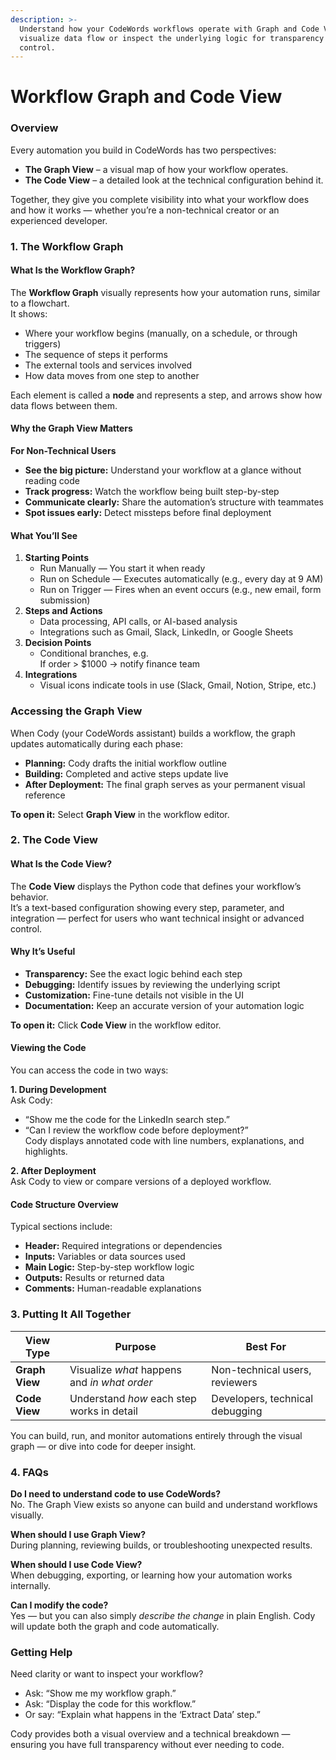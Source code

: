 ```yaml
---
description: >-
  Understand how your CodeWords workflows operate with Graph and Code Views —
  visualize data flow or inspect the underlying logic for transparency and
  control.
---
```


# Workflow Graph and Code View

### **Overview**

Every automation you build in CodeWords has two perspectives:

* **The Graph View** – a visual map of how your workflow operates.
* **The Code View** – a detailed look at the technical configuration behind it.

Together, they give you complete visibility into what your workflow does and how it works — whether you’re a non-technical creator or an experienced developer.

### **1. The Workflow Graph**

#### **What Is the Workflow Graph?**

The **Workflow Graph** visually represents how your automation runs, similar to a flowchart.\
It shows:

* Where your workflow begins (manually, on a schedule, or through triggers)
* The sequence of steps it performs
* The external tools and services involved
* How data moves from one step to another

Each element is called a **node** and represents a step, and arrows show how data flows between them.

#### **Why the Graph View Matters**

**For Non-Technical Users**

* **See the big picture:** Understand your workflow at a glance without reading code
* **Track progress:** Watch the workflow being built step-by-step
* **Communicate clearly:** Share the automation’s structure with teammates
* **Spot issues early:** Detect missteps before final deployment

#### **What You’ll See**

1. **Starting Points**
   * Run Manually — You start it when ready
   * Run on Schedule — Executes automatically (e.g., every day at 9 AM)
   * Run on Trigger — Fires when an event occurs (e.g., new email, form submission)
2. **Steps and Actions**
   * Data processing, API calls, or AI-based analysis
   * Integrations such as Gmail, Slack, LinkedIn, or Google Sheets
3. **Decision Points**
   * Conditional branches, e.g.\
     If order > $1000 → notify finance team
4. **Integrations**
   * Visual icons indicate tools in use (Slack, Gmail, Notion, Stripe, etc.)

### **Accessing the Graph View**

When Cody (your CodeWords assistant) builds a workflow, the graph updates automatically during each phase:

* **Planning:** Cody drafts the initial workflow outline
* **Building:** Completed and active steps update live
* **After Deployment:** The final graph serves as your permanent visual reference

**To open it:** Select **Graph View** in the workflow editor.

### **2. The Code View**

#### **What Is the Code View?**

The **Code View** displays the Python code that defines your workflow’s behavior.\
It’s a text-based configuration showing every step, parameter, and integration — perfect for users who want technical insight or advanced control.

#### **Why It’s Useful**

* **Transparency:** See the exact logic behind each step
* **Debugging:** Identify issues by reviewing the underlying script
* **Customization:** Fine-tune details not visible in the UI
* **Documentation:** Keep an accurate version of your automation logic

**To open it:** Click **Code View** in the workflow editor.

#### **Viewing the Code**

You can access the code in two ways:

**1. During Development**\
Ask Cody:

* “Show me the code for the LinkedIn search step.”
* “Can I review the workflow code before deployment?”\
  Cody displays annotated code with line numbers, explanations, and highlights.

**2. After Deployment**\
Ask Cody to view or compare versions of a deployed workflow.

#### **Code Structure Overview**

Typical sections include:

* **Header:** Required integrations or dependencies
* **Inputs:** Variables or data sources used
* **Main Logic:** Step-by-step workflow logic
* **Outputs:** Results or returned data
* **Comments:** Human-readable explanations

### **3. Putting It All Together**

| View Type      | Purpose                                      | Best For                        |
| -------------- | -------------------------------------------- | ------------------------------- |
| **Graph View** | Visualize _what_ happens and _in what order_ | Non-technical users, reviewers  |
| **Code View**  | Understand _how_ each step works in detail   | Developers, technical debugging |

You can build, run, and monitor automations entirely through the visual graph — or dive into code for deeper insight.

### **4. FAQs**

**Do I need to understand code to use CodeWords?**\
No. The Graph View exists so anyone can build and understand workflows visually.

**When should I use Graph View?**\
During planning, reviewing builds, or troubleshooting unexpected results.

**When should I use Code View?**\
When debugging, exporting, or learning how your automation works internally.

**Can I modify the code?**\
Yes — but you can also simply _describe the change_ in plain English. Cody will update both the graph and code automatically.

### **Getting Help**

Need clarity or want to inspect your workflow?

* Ask: “Show me my workflow graph.”
* Ask: “Display the code for this workflow.”
* Or say: “Explain what happens in the ‘Extract Data’ step.”

Cody provides both a visual overview and a technical breakdown — ensuring you have full transparency without ever needing to code.

<figure><img src="../.gitbook/assets/code.gif" alt=""><figcaption></figcaption></figure>
